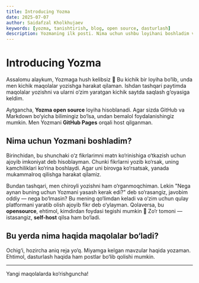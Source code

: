 ```yaml
---
title: Introducing Yozma
date: 2025-07-07
author: Saidafzal Kholkhujaev
keywords: [yozma, tanishtirish, blog, open source, dasturlash]
description: Yozmaning ilk posti. Nima uchun ushbu loyihani boshladim va undan qanday foydalanish mumkin.
---
```


# Introducing Yozma

Assalomu alaykum, Yozmaga hush kelibsiz 🙂 Bu kichik bir loyiha bo‘lib, unda men kichik maqolalar yozishga harakat qilaman. Ishdan tashqari paytimda maqolalar yozishni va ularni o‘zim yaratgan kichik saytda saqlash g‘oyasiga keldim.

Aytgancha, **Yozma open source** loyiha hisoblanadi. Agar sizda GitHub va Markdown bo‘yicha bilimingiz bo‘lsa, undan bemalol foydalanishingiz mumkin. Men Yozmani **GitHub Pages** orqali host qilganman.

## Nima uchun Yozmani boshladim?

Birinchidan, bu shunchaki o‘z fikrlarimni matn ko‘rinishiga o‘tkazish uchun ajoyib imkoniyat deb hisoblayman. Chunki fikrlarni yozib ko‘rsak, uning kamchiliklari ko‘rina boshlaydi. Agar uni birovga ko‘rsatsak, yanada mukammalroq qilishga harakat qilamiz.

Bundan tashqari, men chiroyli yozishni ham o‘rganmoqchiman. Lekin "Nega aynan buning uchun Yozmani yasash kerak edi?" deb so‘rasangiz, javobim oddiy — nega bo‘lmasin? Bu mening qo‘limdan keladi va o‘zim uchun qulay platformani yaratib olish ajoyib fikr deb o‘ylayman. Qolaversa, bu **opensource**, ehtimol, kimdirdan foydasi tegishi mumkin 🙂 Zo‘r tomoni — istasangiz, **self-host** qilsa ham bo‘ladi.

## Bu yerda nima haqida maqolalar bo‘ladi?

Ochig‘i, hozircha aniq reja yo‘q. Miyamga kelgan mavzular haqida yozaman. Ehtimol, dasturlash haqida ham postlar bo‘lib qolishi mumkin.

---

Yangi maqolalarda ko‘rishguncha!
